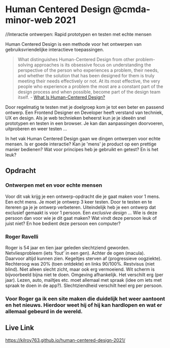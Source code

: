 # Human Centered Design @cmda-minor-web 2021
//Interactie ontwerpen: Rapid prototypen en testen met echte mensen

Human Centered Design is een  methode voor het ontwerpen van gebruiksvriendelijke interactieve toepassingen. 

> What distinguishes Human-Centered Design from other problem-solving approaches is its obsessive focus on understanding the perspective of the person who experiences a problem, their needs, and whether the solution that has been designed for them is truly meeting their needs effectively or not. At its most effective, the very people who experience a problem the most are a constant part of the design process and when possible, become part of the design team itself. - [What Is Human-Centered Design?](https://medium.com/dc-design/what-is-human-centered-design-6711c09e2779)

Door regelmatig te testen met je doelgroep kom je tot een beter en passend ontwerp. Een Frontend Designer en Developer heeft verstand van techniek, UX en design. Als je web technieken beheerst kun je je ideeën snel prototypen en testen in een browser. Je kan dan aanpassingen doorvoeren, uitproberen en weer testen ...

In het vak Human Centered Design gaan we dingen ontwerpen voor echte mensen. Is er goede interactie? Kan je 'mens' je product op een prettige manier bedienen? Wat voor principes heb je gebruikt en getest? En is het leuk?


## Opdracht

### Ontwerpen met en voor echte mensen

Voor dit vak krijg je een ontwerp-opdracht die je gaat maken voor 1 mens. Een echt mens. Je moet je ontwerp 3 keer testen. Door te testen en te itereren ga je je ontwerp verbeteren. Uiteindelijk heb je een ontwerp dat exclusief gemaakt is voor 1 persoon. Een _exclusive design_ ... Wie is deze persoon dan voor wie je dit gaat maken? Wat vindt deze persoon leuk of juist niet? En hoe bedient deze persoon een computer?

### Roger Ravelli
Roger is 54 jaar en tien jaar geleden slechtziend geworden. Netvliesprobleem (iets ‘fout’ in een gen). Achter de ogen (macula). Daarvoor altijd kunnen zien. Kegeltjes sterven af (progressieve oogziekte). Rechteroog was 20% (toen ontdekte) en links 90/100%. Restvisus (niet blind). Niet alleen slecht zicht, maar ook erg vermoeiend. Wit scherm is bijvoorbeeld bijna niet te doen. Omgeving afhankelijk. Het verschilt erg (per jaar). Lezen, auto, mailtjes etc. moet allemaal met spraak (idee om iets met spraak te doen in de app?). Slechtziendheid verschilt heel erg per persoon.

### Voor Roger ga ik een site maken die duidelijk het weer aantoont en het nieuws. Hierdoor weet hij of hij kan hardlopen en wat er allemaal gebeurd in de wereld.

## Live Link
https://kilroy763.github.io/human-centered-design-2021/



